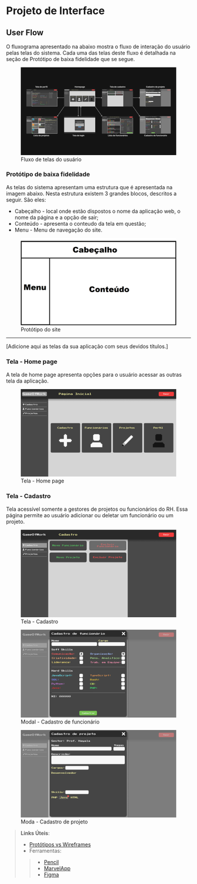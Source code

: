 
# Projeto de Interface

## User Flow

O fluxograma apresentado na abaixo mostra o fluxo de interação do usuário pelas telas do sistema. Cada uma das telas deste fluxo é detalhada na seção de Protótipo de baixa fidelidade que se segue.

<figure> 
    <img src="img/UserFlow.png">
    <figcaption>Fluxo de telas do usuário
</figure>  

### Protótipo de baixa fidelidade

As telas do sistema apresentam uma estrutura  que é apresentada na imagem abaixo. Nesta estrutura existem 3 grandes blocos, descritos a seguir. São eles:

<ul>
  <li>Cabeçalho - local onde estão dispostos o nome da aplicação web, o nome da página e a opção de sair;</li>
  <li>Conteúdo - apresenta o conteudo da tela em questão;</li>
  <li>Menu - Menu de navegação do site.</li>
</ul>

<figure> 
  <img src="img/Prototipo.png">
    <figcaption>Protótipo do site
</figure> 
<hr>

[Adicione aqui as telas da sua aplicação com seus devidos títulos.]

<h3><b>Tela - Home page</b></h3>
<p>A tela de home page apresenta opções para o usuário acessar as outras tela da aplicação. </p>

<figure> 
  <img src="img/homePage.png">
    <figcaption>Tela - Home page
</figure>

<h3><b>Tela - Cadastro</b></h3>
<p>Tela acessível somente a gestores de projetos ou funcionários do RH. Essa página permite ao usuário adicionar ou deletar um funcionário ou um projeto.</p>

<figure> 
  <img src="img/cadastro.png">
    <figcaption>Tela - Cadastro
</figure>

<figure> 
  <img src="img/cadastroFuncionario.png">
    <figcaption>Modal - Cadastro de funcionário
</figure>

<figure> 
  <img src="img/cadastroProjeto.png">
    <figcaption>Moda - Cadastro de projeto
</figure>
 
> **Links Úteis**:
> - [Protótipos vs Wireframes](https://www.nngroup.com/videos/prototypes-vs-wireframes-ux-projects/)
>- Ferramentas:
>> - [Pencil](https://pencil.evolus.vn/)
>> - [MarvelApp](https://marvelapp.com/)
>> - [Figma](https://www.figma.com/)



